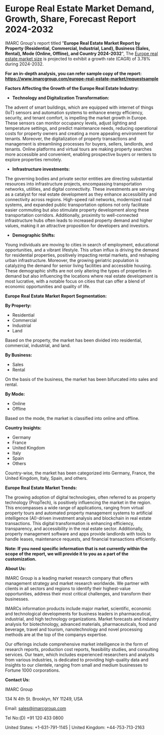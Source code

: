 ﻿# **Europe Real Estate Market Demand, Growth, Share, Forecast Report 2024-2032**
IMARC Group's report titled "**Europe Real Estate Market Report by Property (Residential, Commercial, Industrial, Land), Business (Sales, Rental), Mode (Online, Offline), and Country 2024-2032**", The [Europe real estate market size](https://www.imarcgroup.com/europe-real-estate-market) is projected to exhibit a growth rate (CAGR) of 3.78% during 2024-2032.

**For an in-depth analysis, you can refer sample copy of the report: <https://www.imarcgroup.com/europe-real-estate-market/requestsample>**

**Factors Affecting the Growth of the Europe Real Estate Industry:**

- **Technology and Digitalization Transformation:**

The advent of smart buildings, which are equipped with internet of things (IoT) sensors and automation systems to enhance energy efficiency, security, and tenant comfort, is impelling the market growth in Europe. These sensors can monitor occupancy levels, adjust lighting and temperature settings, and predict maintenance needs, reducing operational costs for property owners and creating a more appealing environment for tenants. Moreover, the digitalization of property transactions and management is streamlining processes for buyers, sellers, landlords, and tenants. Online platforms and virtual tours are making property searches more accessible and convenient, enabling prospective buyers or renters to explore properties remotely.

- **Infrastructure investments:**

The governing bodies and private sector entities are directing substantial resources into infrastructure projects, encompassing transportation networks, utilities, and digital connectivity. These investments are serving as a catalyst for real estate development as they enhance accessibility and connectivity across regions. High-speed rail networks, modernized road systems, and expanded public transportation options not only facilitate easier commuting but also stimulate property development along these transportation corridors. Additionally, proximity to well-connected infrastructure hubs often leads to increased property demand and higher values, making it an attractive proposition for developers and investors.

- **Demographic Shifts:** 

Young individuals are moving to cities in search of employment, educational opportunities, and a vibrant lifestyle. This urban influx is driving the demand for residential properties, positively impacting rental markets, and reshaping urban infrastructure. Moreover, the growing geriatric population is catalyzing the demand for senior living facilities and accessible housing. These demographic shifts are not only altering the types of properties in demand but also influencing the locations where real estate development is most lucrative, with a notable focus on cities that can offer a blend of economic opportunities and quality of life.

**Europe Real Estate Market Report Segmentation:**

**By Property:**

- Residential
- Commercial
- Industrial
- Land

Based on the property, the market has been divided into residential, commercial, industrial, and land.

**By Business:**

- Sales
- Rental

On the basis of the business, the market has been bifurcated into sales and rental.

**By Mode:**

- Online
- Offline

Based on the mode, the market is classified into online and offline.

**Country Insights:**

- Germany
- France
- United Kingdom
- Italy
- Spain
- Others 

Country-wise, the market has been categorized into Germany, France, the United Kingdom, Italy, Spain, and others.

**Europe Real Estate Market Trends:**

The growing adoption of digital technologies, often referred to as property technology (PropTech), is positively influencing the market in the region. This encompasses a wide range of applications, ranging from virtual property tours and automated property management systems to artificial intelligence (AI)-driven investment analysis and blockchain in real estate transactions. This digital transformation is enhancing efficiency, transparency, and accessibility in the real estate sector. Additionally, property management software and apps provide landlords with tools to handle leases, maintenance requests, and financial transactions efficiently.

**Note: If you need specific information that is not currently within the scope of the report, we will provide it to you as a part of the customization.**

**About Us:**

IMARC Group is a leading market research company that offers management strategy and market research worldwide. We partner with clients in all sectors and regions to identify their highest-value opportunities, address their most critical challenges, and transform their businesses.

IMARCs information products include major market, scientific, economic and technological developments for business leaders in pharmaceutical, industrial, and high technology organizations. Market forecasts and industry analysis for biotechnology, advanced materials, pharmaceuticals, food and beverage, travel and tourism, nanotechnology and novel processing methods are at the top of the companys expertise.

Our offerings include comprehensive market intelligence in the form of research reports, production cost reports, feasibility studies, and consulting services. Our team, which includes experienced researchers and analysts from various industries, is dedicated to providing high-quality data and insights to our clientele, ranging from small and medium businesses to Fortune 1000 corporations.

**Contact Us:**

IMARC Group

134 N 4th St. Brooklyn, NY 11249, USA

Email: sales@imarcgroup.com

Tel No:(D) +91 120 433 0800

United States: +1-631-791-1145 | United Kingdom: +44-753-713-2163
